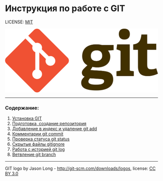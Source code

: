 # Инструкция по работе с GIT

LICENSE: [MIT](./license.md)

![git-logo](./assets/Git-logo.png)


----
### Содержание:
  1. [Установка GIT](./install.md)
  2. [Подготовка, создание репозитория](./create_repozit.md)
  3. [Добавление в индекс и удаление git add](./add.md)
  4. [Комментарии git commit](./commit.md)
  5. [Проверка статуса git status](./git_status.md)
  6. [Скрытые файлы gitignore](./gitignore.md)
  7. [Работа с историей git log](./gitlog.md)
  8. [Ветвление git branch](./gitbranch.md)




----

GIT logo by Jason Long - http://git-scm.com/downloads/logos, license: [CC BY 3.0](https://creativecommons.org/licenses/by/3.0/)